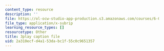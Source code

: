 ```yaml
---
content_type: resource
description: ''
file: https://ol-ocw-studio-app-production.s3.amazonaws.com/courses/6-0001-introduction-to-computer-science-and-programming-in-python-fall-2016/2a310ecfd4a153dabc1f55c0c9651357_lniF6ys2CIk.vtt
file_type: application/x-subrip
learning_resource_types: []
resourcetype: Other
title: 3play caption file
uid: 2a310ecf-d4a1-53da-bc1f-55c0c9651357
---
```


